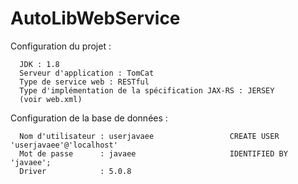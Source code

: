 AutoLibWebService
=================
Configuration du projet : 

      JDK : 1.8
      Serveur d'application : TomCat
      Type de service web : RESTful
      Type d'implémentation de la spécification JAX-RS : JERSEY
      (voir web.xml)
      
      
Configuration de la base de données :

      Nom d'utilisateur : userjavaee                 CREATE USER 'userjavaee'@'localhost' 
      Mot de passe      : javaee                     IDENTIFIED BY 'javaee';
      Driver            : 5.0.8
      
